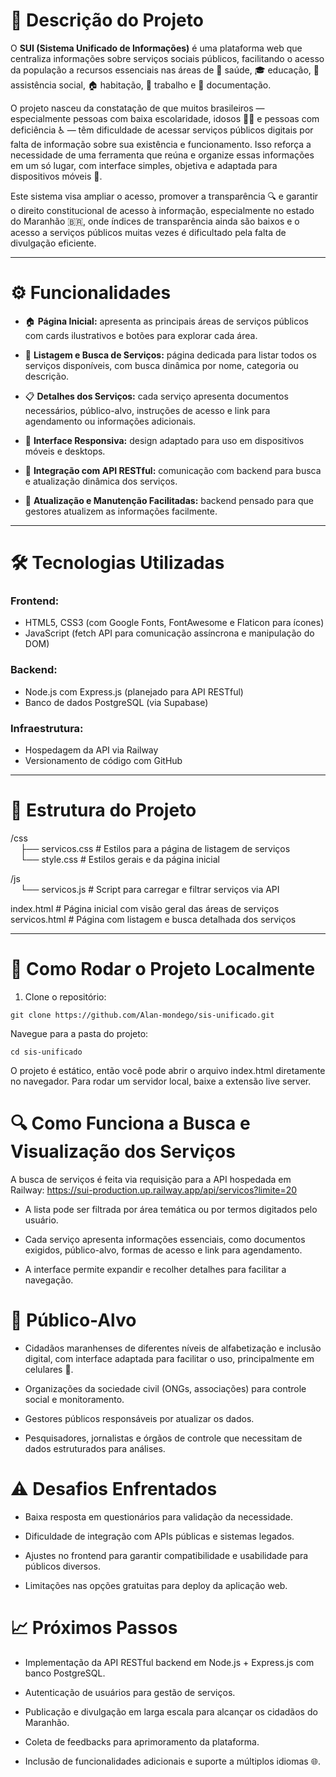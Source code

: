 # 📄 Descrição do Projeto

O **SUI (Sistema Unificado de Informações)** é uma plataforma web que centraliza informações sobre serviços sociais públicos, facilitando o acesso da população a recursos essenciais nas áreas de 🏥 saúde, 🎓 educação, 🤝 assistência social, 🏠 habitação, 💼 trabalho e 📄 documentação.

O projeto nasceu da constatação de que muitos brasileiros — especialmente pessoas com baixa escolaridade, idosos 👵👴 e pessoas com deficiência ♿ — têm dificuldade de acessar serviços públicos digitais por falta de informação sobre sua existência e funcionamento. Isso reforça a necessidade de uma ferramenta que reúna e organize essas informações em um só lugar, com interface simples, objetiva e adaptada para dispositivos móveis 📱.

Este sistema visa ampliar o acesso, promover a transparência 🔍 e garantir o direito constitucional de acesso à informação, especialmente no estado do Maranhão 🇧🇷, onde índices de transparência ainda são baixos e o acesso a serviços públicos muitas vezes é dificultado pela falta de divulgação eficiente.

---

# ⚙️ Funcionalidades

- 🏠 **Página Inicial:** apresenta as principais áreas de serviços públicos com cards ilustrativos e botões para explorar cada área.

- 🔎 **Listagem e Busca de Serviços:** página dedicada para listar todos os serviços disponíveis, com busca dinâmica por nome, categoria ou descrição.

- 📋 **Detalhes dos Serviços:** cada serviço apresenta documentos necessários, público-alvo, instruções de acesso e link para agendamento ou informações adicionais.

- 📱 **Interface Responsiva:** design adaptado para uso em dispositivos móveis e desktops.

- 🔗 **Integração com API RESTful:** comunicação com backend para busca e atualização dinâmica dos serviços.

- 🔄 **Atualização e Manutenção Facilitadas:** backend pensado para que gestores atualizem as informações facilmente.

---

# 🛠️ Tecnologias Utilizadas

### Frontend:
- HTML5, CSS3 (com Google Fonts, FontAwesome e Flaticon para ícones)  
- JavaScript (fetch API para comunicação assíncrona e manipulação do DOM)

### Backend:
- Node.js com Express.js (planejado para API RESTful)  
- Banco de dados PostgreSQL (via Supabase)

### Infraestrutura:
- Hospedagem da API via Railway  
- Versionamento de código com GitHub

---

# 📂 Estrutura do Projeto

/css  
&nbsp;&nbsp;&nbsp;&nbsp;├── servicos.css                    # Estilos para a página de listagem de serviços  
&nbsp;&nbsp;&nbsp;&nbsp;└── style.css                       # Estilos gerais e da página inicial  

/js  
&nbsp;&nbsp;&nbsp;&nbsp;└── servicos.js                     # Script para carregar e filtrar serviços via API  

index.html                # Página inicial com visão geral das áreas de serviços  
servicos.html             # Página com listagem e busca detalhada dos serviços  


---

# 🚀 Como Rodar o Projeto Localmente

1. Clone o repositório:

```
git clone https://github.com/Alan-mondego/sis-unificado.git
```

Navegue para a pasta do projeto:

```
cd sis-unificado
```
O projeto é estático, então você pode abrir o arquivo index.html diretamente no navegador. Para rodar um servidor local, baixe a extensão live server.


# 🔍 Como Funciona a Busca e Visualização dos Serviços
A busca de serviços é feita via requisição para a API hospedada em Railway:
https://sui-production.up.railway.app/api/servicos?limite=20

- A lista pode ser filtrada por área temática ou por termos digitados pelo usuário.

- Cada serviço apresenta informações essenciais, como documentos exigidos, público-alvo, formas de acesso e link para agendamento.

- A interface permite expandir e recolher detalhes para facilitar a navegação.

# 🎯 Público-Alvo
- Cidadãos maranhenses de diferentes níveis de alfabetização e inclusão digital, com interface adaptada para facilitar o uso, principalmente em celulares 📱.

- Organizações da sociedade civil (ONGs, associações) para controle social e monitoramento.

- Gestores públicos responsáveis por atualizar os dados.

- Pesquisadores, jornalistas e órgãos de controle que necessitam de dados estruturados para análises.

# ⚠️ Desafios Enfrentados

- Baixa resposta em questionários para validação da necessidade.

- Dificuldade de integração com APIs públicas e sistemas legados.

- Ajustes no frontend para garantir compatibilidade e usabilidade para públicos diversos.

- Limitações nas opções gratuitas para deploy da aplicação web.

# 📈 Próximos Passos
- Implementação da API RESTful backend em Node.js + Express.js com banco PostgreSQL.

- Autenticação de usuários para gestão de serviços.

- Publicação e divulgação em larga escala para alcançar os cidadãos do Maranhão.

- Coleta de feedbacks para aprimoramento da plataforma.

- Inclusão de funcionalidades adicionais e suporte a múltiplos idiomas 🌐.

